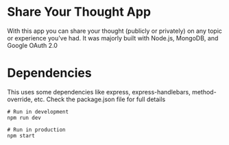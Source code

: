 # Share Your Thought App
 With this app you can share your thought (publicly or privately) on any topic or experience you've had. It was majorly built with Node.js, MongoDB, and Google OAuth 2.0

# Dependencies
This uses some dependencies like express, express-handlebars, method-override, etc. Check the package.json file for full details

```
# Run in development
npm run dev

# Run in production
npm start
```
